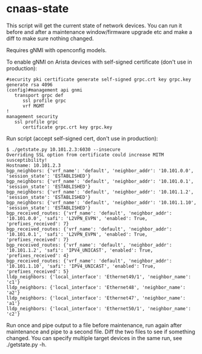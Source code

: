 # cnaas-state

This script will get the current state of network devices. You can run it before
and after a maintenance window/firmware upgrade etc and make a diff to make sure
nothing changed.

Requires gNMI with openconfig models.

To enable gNMI on Arista devices with self-signed certificate (don't use in production):

```
#security pki certificate generate self-signed grpc.crt key grpc.key generate rsa 4096
(config)#management api gnmi
   transport grpc def
      ssl profile grpc
      vrf MGMT
!
management security
   ssl profile grpc
      certificate grpc.crt key grpc.key
```

Run script (accept self-signed cert, don't use in production):
```
$ ./getstate.py 10.101.2.3:6030 --insecure
Overriding SSL option from certificate could increase MITM susceptibility!
Hostname: 10.101.2.3
bgp_neighbors: {'vrf_name': 'default', 'neighbor_addr': '10.101.0.0', 'session_state': 'ESTABLISHED'}
bgp_neighbors: {'vrf_name': 'default', 'neighbor_addr': '10.101.0.1', 'session_state': 'ESTABLISHED'}
bgp_neighbors: {'vrf_name': 'default', 'neighbor_addr': '10.101.1.2', 'session_state': 'ESTABLISHED'}
bgp_neighbors: {'vrf_name': 'default', 'neighbor_addr': '10.101.1.10', 'session_state': 'ESTABLISHED'}
bgp_received_routes: {'vrf_name': 'default', 'neighbor_addr': '10.101.0.0', 'safi': 'L2VPN_EVPN', 'enabled': True, 'prefixes_received': 7}
bgp_received_routes: {'vrf_name': 'default', 'neighbor_addr': '10.101.0.1', 'safi': 'L2VPN_EVPN', 'enabled': True, 'prefixes_received': 7}
bgp_received_routes: {'vrf_name': 'default', 'neighbor_addr': '10.101.1.2', 'safi': 'IPV4_UNICAST', 'enabled': True, 'prefixes_received': 4}
bgp_received_routes: {'vrf_name': 'default', 'neighbor_addr': '10.101.1.10', 'safi': 'IPV4_UNICAST', 'enabled': True, 'prefixes_received': 5}
lldp_neighbors: {'local_interface': 'Ethernet49/1', 'neighbor_name': 'c1'}
lldp_neighbors: {'local_interface': 'Ethernet48', 'neighbor_name': 'a2'}
lldp_neighbors: {'local_interface': 'Ethernet47', 'neighbor_name': 'a1'}
lldp_neighbors: {'local_interface': 'Ethernet50/1', 'neighbor_name': 'c2'}
```

Run once and pipe output to a file before maintenance, run again after
maintenance and pipe to a second file. Diff the two files to see if
something changed. You can specify multiple target devices in the same run,
see ./getstate.py -h.
